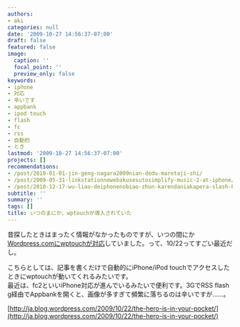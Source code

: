 ```yaml
---
authors:
- aki
categories: null
date: '2009-10-27 14:56:37-07:00'
draft: false
featured: false
image:
  caption: ''
  focal_point: ''
  preview_only: false
keywords:
- iphone
- 対応
- 辛いです
- appbank
- ipod touch
- flash
- fc
- rss
- 自動的
- とき
lastmod: '2009-10-27 14:56:37-07:00'
projects: []
recommendations:
- /post/2010-01-01-jin-geng-nagara2009nian-dedu-maretaji-shi/
- /post/2009-05-31-linkstationnowebakusesutosimplify-music-2-at-iphone/
- /post/2010-12-17-wu-liao-deiphonenobiao-zhun-karendaniakapera-slash-he-chang-karendawobiao-shi-surufang-fa/
subtitle: ''
summary: ''
tags: []
title: いつのまにか、wptouchが導入されていた
---
```


昔探したときはまったく情報がなかったものですが、いつの間にか[Wordpress.comにwptouchが対応](http://ja.blog.wordpress.com/2009/10/22/the-hero-is-in-your-pocket/)していました。って、10/22ってすごい最近だし。

こちらとしては、記事を書くだけで自動的にiPhone/iPod touchでアクセスしたときにwptouchが動いてくれるみたいです。  
最近は、fc2といいiPhone対応が進んでいるみたいで便利です。3GでRSS flash g経由でAppbankを開くと、画像が多すぎて頻繁に落ちるのは辛いですが……。

[http://ja.blog.wordpress.com/2009/10/22/the-hero-is-in-your-pocket/](http://ja.blog.wordpress.com/2009/10/22/the-hero-is-in-your-pocket/)